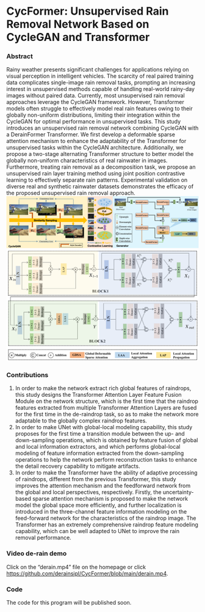 # CycFormer: Unsupervised Rain Removal Network Based on CycleGAN and Transformer

### Abstract
Rainy weather presents significant challenges for applications relying on visual perception in intelligent vehicles. The scarcity of real paired training data complicates single-image rain removal tasks, prompting an increasing  interest in unsupervised methods capable of handling real-world rainy-day images without paired data. Currently, most unsupervised rain removal approaches leverage the CycleGAN framework. However, Transformer models often struggle to effectively model real rain features owing to  their globally non-uniform distributions, limiting their integration within the CycleGAN for optimal performance in unsupervised tasks. This study introduces an unsupervised rain removal network combining CycleGAN with a DerainFormer Transformer. We first develop a deformable sparse attention mechanism to enhance the adaptability of the Transformer  for unsupervised tasks within the CycleGAN architecture. Additionally, we propose a two-stage alternating Transformer structure to better model the globally non-uniform characteristics of real rainwater in images. Furthermore, treating rain removal as a decomposition task, we propose an unsupervised rain layer training method using joint position contrastive learning to effectively separate rain patterns. Experimental validation on diverse real and synthetic rainwater datasets demonstrates the efficacy of the proposed unsupervised rain removal approach. 
![image](./model.png)
![image](./transformer.png)

### Contributions
1) In order to make the network extract rich global features of raindrops, this study designs the Transformer Attention Layer Feature Fusion Module on the network structure, which is the first time that the raindrop features extracted from multiple Transformer Attention Layers are fused for the first time in the de-raindrop task, so as to make the network more adaptable to the globally complex raindrop features.
2) In order to make UNet with global-local modeling capability, this study proposes for the first time a transition module between the up- and down-sampling operations, which is obtained by feature fusion of global and local information extractors, and which performs global-local modeling of feature information extracted from the down-sampling operations to help the network perform reconstruction tasks to enhance the detail recovery capability to mitigate artifacts.
3) In order to make the Transformer have the ability of adaptive processing of raindrops, different from the previous Transformer, this study improves the attention mechanism and the feedforward network from the global and local perspectives, respectively. Firstly, the uncertainty-based sparse attention mechanism is proposed to make the network model the global space more efficiently, and further localization is introduced in the three-channel feature information modeling on the feed-forward network for the characteristics of the raindrop image. The Transformer has an extremely comprehensive raindrop feature modeling capability, which can be well adapted to UNet to improve the rain removal performance.

### Video de-rain demo
Click on the “derain.mp4” file on the homepage or click https://github.com/derainsipl/CycFormer/blob/main/derain.mp4.

### Code
The code for this program will be published soon.
